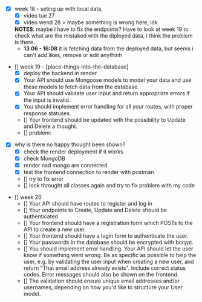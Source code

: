 - [x] week 18 - seting up with local data, 
  - [x] video tue 27
  - [x] video wend 28 > maybe something is wrong here, idk 

  **NOTES**: maybe I have to fix the endpoints? Have to look at week 19 to check what are the mistaked with the diployed data, i think the problem is there. 
    - **13.06 - 16:08** it is fetching data from the deployed data, but seems i can't add likes, remove or edit anythinh

- [] week 19  - [place-things-into-the-database] 
  - [x] deploy the backend in render
  - [x] Your API should use Mongoose models to model your data and use these models to fetch data from the database.
  - [x] Your API should validate user input and return appropriate errors if the input is invalid.
  - [x] You should implement error handling for all your routes, with proper response statuses.
  - [] Your frontend should be updated with the possibility to Update and Delete a thought.
  - [] problem: 








- [x] why is there no happy thought been shown?
  - [x] check the render deployment if it works
  - [x] check MongoDB
  - [x] render nad mongo are connected
  - [x] test the frontend connection to render with postman 
  - [] try to fix error
  - [] look throught all classes again and try to fix problem with my code

- [] week 20
  - [] Your API should have routes to register and log in
  - [] Your endpoints to Create, Update and Delete should be authenticated
  - [] Your frontend should have a registration form which POSTs to the API to create a new user.
  - [] Your frontend should have a login form to authenticate the user.
  - [] Your passwords in the database should be encrypted with bcrypt.
  - [] You should implement error handling. Your API should let the user know if something went wrong. Be as specific as possible to help the user, e.g. by validating the user input when creating a new user, and return "That email address already exists". Include correct status codes. Error messages should also be shown on the frontend.
  - [] The validation should ensure unique email addresses and/or usernames, depending on how you'd like to structure your User model.
  
  